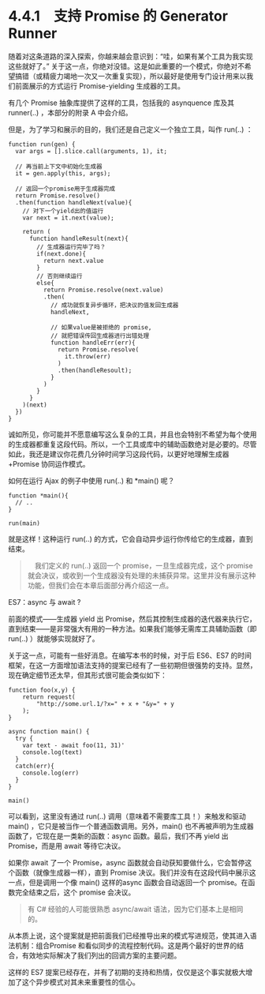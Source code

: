 # 4.4.1　支持 Promise 的 Generator Runner

随着对这条道路的深入探索，你越来越会意识到：“哇，如果有某个工具为我实现这些就好了。” 关于这一点，你绝对没错。这是如此重要的一个模式，你绝对不希望搞错（或精疲力竭地一次又一次重复实现），所以最好是使用专门设计用来以我们前面展示的方式运行 Promise-yielding 生成器的工具。

有几个 Promise 抽象库提供了这样的工具，包括我的 asynquence 库及其 runner(..) ，本部分的附录 A 中会介绍。

但是，为了学习和展示的目的，我们还是自己定义一个独立工具，叫作 run(..) ：
```
function run(gen) {
  var args = [].slice.call(arguments, 1), it;

  // 再当前上下文中初始化生成器
  it = gen.apply(this, args);

  // 返回一个promise用于生成器完成
  return Promise.resolve()
  .then(function handleNext(value){
    // 对下一个yield出的值运行
    var next = it.next(value);

    return (
      function handleResult(next){
        // 生成器运行完毕了吗？
        if(next.done){
          return next.value
        }
        // 否则继续运行
        else{
          return Promise.resolve(next.value)
          .then(
            // 成功就恢复异步循环，把决议的值发回生成器
            handleNext,

            // 如果value是被拒绝的 promise,
            // 就把错误传回生成器进行出错处理
            function handleErr(err){
              return Promise.resolve(
                it.throw(err)
              )
              .then(handleResoult);
            }
          )
        }
      }
    )(next)
  })
}
```
诚如所见，你可能并不愿意编写这么复杂的工具，并且也会特别不希望为每个使用的生成器都重复这段代码。所以，一个工具或库中的辅助函数绝对是必要的。尽管如此，我还是建议你花费几分钟时间学习这段代码，以更好地理解生成器 +Promise 协同运作模式。

如何在运行 Ajax 的例子中使用 run(..) 和 *main() 呢？
```
function *main(){
  // ..
}

run(main)
```
就是这样！这种运行 run(..) 的方式，它会自动异步运行你传给它的生成器，直到结束。

>　我们定义的 run(..) 返回一个 promise，一旦生成器完成，这个 promise 就会决议，或收到一个生成器没有处理的未捕获异常。这里并没有展示这种功能，但我们会在本章后面部分再介绍这一点。

ES7：async 与 await ?

前面的模式——生成器 yield 出 Promise，然后其控制生成器的迭代器来执行它，直到结束——是非常强大有用的一种方法。如果我们能够无需库工具辅助函数（即 run(..) ）就能够实现就好了。

关于这一点，可能有一些好消息。在编写本书的时候，对于后 ES6、ES7 的时间框架，在这一方面增加语法支持的提案已经有了一些初期但很强势的支持。显然，现在确定细节还太早，但其形式很可能会类似如下：
```
function foo(x,y) {
    return request(
        "http://some.url.1/?x=" + x + "&y=" + y
    );
}

async function main() {
  try {
    var text - await foo(11, 31)'
    console.log(text)
  }
  catch(err){
    console.log(err)
  }
}

main()
```
可以看到，这里没有通过 run(..) 调用（意味着不需要库工具！）来触发和驱动 main() ，它只是被当作一个普通函数调用。另外，main() 也不再被声明为生成器函数了，它现在是一类新的函数：async 函数。最后，我们不再 yield 出 Promise，而是用 await 等待它决议。

如果你 await 了一个 Promise，async 函数就会自动获知要做什么，它会暂停这个函数（就像生成器一样），直到 Promise 决议。我们并没有在这段代码中展示这一点，但是调用一个像 main() 这样的async 函数会自动返回一个 promise。在函数完全结束之后，这个 promise 会决议。

>有 C# 经验的人可能很熟悉 async/await 语法，因为它们基本上是相同的。

从本质上说，这个提案就是把前面我们已经推导出来的模式写进规范，使其进入语法机制：组合Promise 和看似同步的流程控制代码。这是两个最好的世界的结合，有效地实际解决了我们列出的回调方案的主要问题。

这样的 ES7 提案已经存在，并有了初期的支持和热情，仅仅是这个事实就极大增加了这个异步模式对其未来重要性的信心。